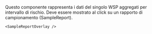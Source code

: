 Questo componente rappresenta i dati del singolo WSP aggregati per intervallo di rischio. Deve essere mostrato al click su un rapporto di campionamento (SampleReport).

```
<SampleReportOverlay />
```
